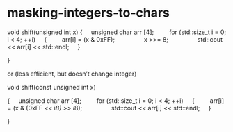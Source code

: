 # masking-integers-to-chars

void shift(unsigned int x)
 {
     unsigned char arr [4];
    
     for (std::size_t i = 0; i < 4; ++i)
     {
         arr[i] = (x & 0xFF);
        
         x >>= 8;
        
         std::cout << arr[i] << std::endl;
     }

}

or (less efficient, but doesn’t change integer)

void shift(const unsigned int x)

{
     unsigned char arr [4];
    
     for (std::size_t i = 0; i < 4; ++i)
     {
         arr[i] = (x & (0xFF << i*8) >> i*8);
        
         std::cout << arr[i] << std::endl;
     }

}
